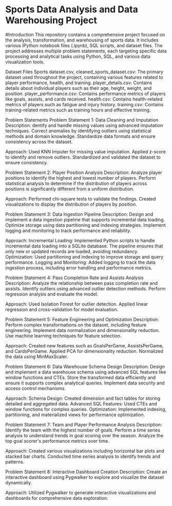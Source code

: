 # Sports Data Analysis and Data Warehousing Project

#Introduction
This repository contains a comprehensive project focused on the analysis, transformation, and warehousing of sports data. It includes various IPython notebook files (.ipynb), SQL scripts, and dataset files. The project addresses multiple problem statements, each targeting specific data processing and analytical tasks using Python, SQL, and various data visualization tools.

Dataset Files
Sports dataset.csv, cleaned_sports_dataset.csv: The primary dataset used throughout the project, containing various features related to player performance, health, and training.
player_details.csv: Contains details about individual players such as their age, height, weight, and position.
player_performance.csv: Contains performance metrics of players like goals, assists, and cards received.
health.csv: Contains health-related metrics of players such as fatigue and injury history.
training.csv: Contains training-related metrics such as training hours and effective training.

Problem Statements
Problem Statement 1: Data Cleaning and Imputation
Description:
dentify and handle missing values using advanced imputation techniques.
Correct anomalies by identifying outliers using statistical methods and domain knowledge.
Standardize data formats and ensure consistency across the dataset.

Approach:
Used KNN Imputer for missing value imputation.
Applied z-score to identify and remove outliers.
Standardized and validated the dataset to ensure consistency.

Problem Statement 2: Player Position Analysis
Description:
Analyze player positions to identify the highest and lowest number of players.
Perform statistical analysis to determine if the distribution of players across positions is significantly different from a uniform distribution.

Approach:
Performed chi-square tests to validate the findings.
Created visualizations to display the distribution of players by position.

Problem Statement 3: Data Ingestion Pipeline
Description:
Design and implement a data ingestion pipeline that supports incremental data loading.
Optimize storage using data partitioning and indexing strategies.
Implement logging and monitoring to track performance and reliability.

Approach:
Incremental Loading: Implemented Python scripts to handle incremental data loading into a SQLite database. The pipeline ensures that only new or updated records are loaded, avoiding redundancy.
Optimization: Used partitioning and indexing to improve storage and query performance.
Logging and Monitoring: Added logging to track the data ingestion process, including error handling and performance metrics.

Problem Statement 4: Pass Completion Rate and Assists Analysis
Description:
Analyze the relationship between pass completion rate and assists.
Identify outliers using advanced outlier detection methods.
Perform regression analysis and evaluate the model.

Approach:
Used Isolation Forest for outlier detection.
Applied linear regression and cross-validation for model evaluation.

Problem Statement 5: Feature Engineering and Optimization
Description:
Perform complex transformations on the dataset, including feature engineering.
Implement data normalization and dimensionality reduction.
Use machine learning techniques for feature selection.

Approach:
Created new features such as GoalsPerGame, AssistsPerGame, and CardsPerGame.
Applied PCA for dimensionality reduction.
Normalized the data using MinMaxScaler.

Problem Statement 6: Data Warehouse Schema Design
Description:
Design and implement a data warehouse schema using advanced SQL features like window functions and CTEs.
Store the transformed data efficiently and ensure it supports complex analytical queries.
Implement data security and access control mechanisms.

Approach:
Schema Design: Created dimension and fact tables for storing detailed and aggregated data.
Advanced SQL Features: Used CTEs and window functions for complex queries.
Optimization: Implemented indexing, partitioning, and materialized views for performance optimization.

Problem Statement 7: Team and Player Performance Analysis
Description:
Identify the team with the highest number of goals.
Perform a time series analysis to understand trends in goal scoring over the season.
Analyze the top goal scorer's performance metrics over time.

Approach:
Created various visualizations including horizontal bar plots and stacked bar charts.
Conducted time series analysis to identify trends and patterns.

Problem Statement 8: Interactive Dashboard Creation
Description:
Create an interactive dashboard using Pygwalker to explore and visualize the dataset dynamically.

Approach:
Utilized Pygwalker to generate interactive visualizations and dashboards for comprehensive data exploration.
